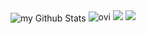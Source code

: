 <img align="center" src="https://github-readme-stats.vercel.app/api?username=SteveBloX&include_all_commits=true&count_private=true&show_icons=true&line_height=20&title_color=000000&icon_color=1124BB&text_color=000000&bg_color=0,45ff64,47b9ff" alt="my Github Stats"/>

<img src="https://github-readme-stats.vercel.app/api/top-langs?username=SteveBloX&show_icons=true&locale=en&exclude_repo=SteveBloX,steveblox.github.io&bg_color=0,45ff64,47b9ff&text_color=000000&title_color=000000" alt="ovi" />

<img src="https://streak-stats.demolab.com?user=SteveBloX&theme=dark"/>

<img src="https://dcbadge.vercel.app/api/shield/728694205718855832" />

